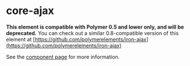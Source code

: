 core-ajax
=========

**This element is compatible with Polymer 0.5 and lower only, and will be deprecated.**
You can check out a similar 0.8-compatible version of this element at [https://github.com/polymerelements/iron-ajax](https://github.com/polymerelements/iron-ajax)

See the [component page](https://www.polymer-project.org/0.5/docs/elements/core-ajax.html) for more information.
